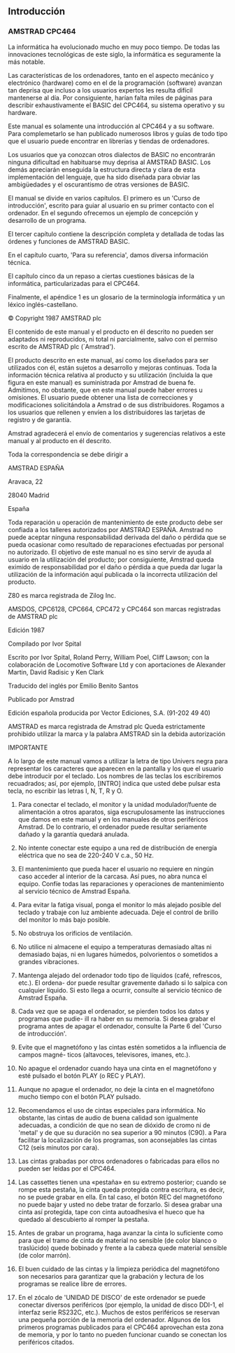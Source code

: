 ## Introducción

### AMSTRAD CPC464

La informática ha evolucionado mucho en muy poco tiempo. De todas las innovaciones tecnológicas de este siglo, la informática es seguramente la más notable.

Las características de los ordenadores, tanto en el aspecto mecánico y electrónico (hardware) como en el de la programación (software) avanzan tan deprisa que incluso a los usuarios expertos les resulta difícil mantenerse al día. Por consiguiente, harían falta miles de páginas para describir exhaustivamente el BASIC del CPC464, su sistema operativo y su hardware.

Este manual es solamente una introducción al CPC464 y a su software. Para complemetarlo se han publicado numerosos libros y guías de todo tipo que el usuario puede encontrar en librerías y tiendas de ordenadores.

Los usuarios que ya conozcan otros dialectos de BASIC no encontrarán ninguna dificultad en habituarse muy deprisa al AMSTRAD BASIC. Los demás apreciarán enseguida la estructura directa y clara de esta implementación del lenguaje, que ha sido diseñada para obviar las ambigüedades y el oscurantismo de otras versiones de BASIC.

El manual se divide en varios capítulos. El primero es un 'Curso de introducción', escrito para guiar al usuario en su primer contacto con el ordenador. En el segundo ofrecemos un ejemplo de concepción y desarrollo de un programa.

El tercer capítulo contiene la descripción completa y detallada de todas las órdenes y funciones de AMSTRAD BASIC.

En el capítulo cuarto, 'Para su referencia', damos diversa información técnica.

El capítulo cinco da un repaso a ciertas cuestiones básicas de la informática, particularizadas para el CPC464.

Finalmente, el apéndice 1 es un glosario de la terminología informática y un léxico inglés-castellano.

© Copyright 1987 AMSTRAD plc

El contenido de este manual y el producto en él descrito no pueden ser adaptados ni reproducidos, ni total ni parcialmente, salvo con el permiso escrito de AMSTRAD plc (`Amstrad').

El producto descrito en este manual, así como los diseñados para ser utilizados con él, están sujetos a desarrollo y mejoras continuas. Toda la información técnica relativa al producto y su utilización (incluida la que figura en este manual) es suministrada por Amstrad de buena fe. Admitimos, no obstante, que en este manual puede haber errores u omisiones. El usuario puede obtener una lista de correcciones y modificaciones solicitándola a Amstrad o de sus distribuidores. Rogamos a los usuarios que rellenen y envíen a los distribuidores las tarjetas de registro y de garantía.

Amstrad agradecerá el envío de comentarios y sugerencias relativos a este manual y al producto en él descrito.

Toda la correspondencia se debe dirigir a

AMSTRAD ESPAÑA

Aravaca, 22

28040 Madrid

España

Toda reparación u operación de mantenimiento de este producto debe ser confiada a los talleres autorizados por AMSTRAD ESPAÑA. Amstrad no puede aceptar ninguna responsabilidad derivada del daño o pérdida que se pueda ocasionar como resultado de reparaciones efectuadas por personal no autorizado. El objetivo de este manual no es sino servir de ayuda al usuario en la utilización del producto; por consiguiente, Amstrad queda eximido de responsabilidad por el daño o pérdida a que pueda dar lugar la utilización de la información aquí publicada o la incorrecta utilización del producto.

Z80 es marca registrada de Zilog Inc.

AMSDOS, CPC6128, CPC664, CPC472 y CPC464 son marcas registradas de AMSTRAD plc

Edición 1987

Compilado por Ivor Spital

Escrito por Ivor Spital, Roland Perry, William Poel, Cliff Lawson; con la colaboración de Locomotive Software Ltd
y con aportaciones de Alexander Martin, David Radisic y Ken Clark

Traducido del inglés por Emilio Benito Santos

Publicado por Amstrad

Edición española producida por
Vector Ediciones, S.A. (91-202 49 40)

AMSTRAD es marca registrada de Amstrad plc
Queda estrictamente prohibido utilizar la marca y la palabra AMSTRAD sin la debida autorización

IMPORTANTE 

A lo largo de este manual vamos a utilizar la letra de tipo Univers negra para representar
los caracteres que aparecen en la pantalla y los que el usuario debe introducir por el teclado. Los nombres de las teclas los escribiremos recuadrados; así, por ejemplo, [INTRO] indica que
usted debe pulsar esta tecla, no escribir las letras I, N, T, R y O.

1. Para conectar el teclado, el monitor y la unidad modulador/fuente de alimentación a
otros aparatos, siga escrupulosamente las instrucciones que damos en este manual y en los manuales de otros periféricos Amstrad. De lo contrario, el ordenador puede resultar seriamente dañado y la garantía quedará anulada.

2. No intente conectar este equipo a una red de distribución de energía eléctrica que no sea de 220-240 V c.a., 50 Hz.

3. El mantenimiento que pueda hacer el usuario no requiere en ningún caso acceder al interior de la carcasa. Así pues, no abra nunca el equipo. Confíe todas las reparaciones
y operaciones de mantenimiento al servicio técnico de Amstrad España.

4. Para evitar la fatiga visual, ponga el monitor lo más alejado posible del teclado y trabaje con luz ambiente adecuada. Deje el control de brillo del monitor lo más bajo posible.

5. No obstruya los orificios de ventilación.

6. No utilice ni almacene el equipo a temperaturas demasiado altas ni demasiado bajas,
ni en lugares húmedos, polvorientos o sometidos a grandes vibraciones.

7. Mantenga alejado del ordenador todo tipo de líquidos (café, refrescos, etc.). El ordena-
dor puede resultar gravemente dañado si lo salpica con cualquier líquido. Si esto llega
a ocurrir, consulte al servicio técnico de Amstrad España.

8. Cada vez que se apaga el ordenador, se pierden todos los datos y programas que pudie- ill	ra haber en su memoria. Si desea grabar el programa antes de apagar el ordenador,
consulte la Parte 6 del 'Curso de introducción'.

9. Evite que el magnetófono y las cintas estén sometidos a la influencia de campos magné-
ticos (altavoces, televisores, imanes, etc.).

10. No apague el ordenador cuando haya una cinta en el magnetófono y esté pulsado el
botón PLAY (o REC y PLAY).

11. Aunque no apague el ordenador, no deje la cinta en el magnetófono mucho tiempo con el botón PLAY pulsado.

12. Recomendamos el uso de cintas especiales para informática. No obstante, las cintas de
audio de buena calidad son igualmente adecuadas, a condición de que no sean de dióxido de cromo ni de 'metal' y de que su duración no sea superior a 90 minutos (C90). a	Para facilitar la localización de los programas, son aconsejables las cintas C12 (seis minutos por cara).

13. Las cintas grabadas por otros ordenadores o fabricadas para ellos no pueden ser leídas por el CPC464.

14. Las cassettes tienen una «pestaña» en su extremo posterior; cuando se rompe esta pestaña, la cinta queda protegida contra escritura, es decir, no se puede grabar en ella. En tal caso, el botón REC del magnetófono no puede bajar y usted no debe tratar de forzarlo. Si desea grabar una cinta así protegida, tape con cinta autoadhesiva el hueco que ha quedado al descubierto al romper la pestaña.

15. Antes de grabar un programa, haga avanzar la cinta lo suficiente como para que el tramo de cinta de material no sensible (de color blanco o traslúcido) quede bobinado y frente a la cabeza quede material sensible (de color marrón).

16. El buen cuidado de las cintas y la limpieza periódica del magnetófono son necesarios para garantizar que la grabación y lectura de los programas se realice libre de errores.

17. En el zócalo de 'UNIDAD DE DISCO' de este ordenador se puede conectar diversos periféricos (por ejemplo, la unidad de disco DDI-1, el interfaz serie RS232C, etc.). Muchos de estos periféricos se reservan una pequeña porción de la memoria del ordenador. Algunos de los primeros programas publicados para el CPC464 aprovechan esta zona de memoria, y por lo tanto no pueden funcionar cuando se conectan los periféricos citados.

